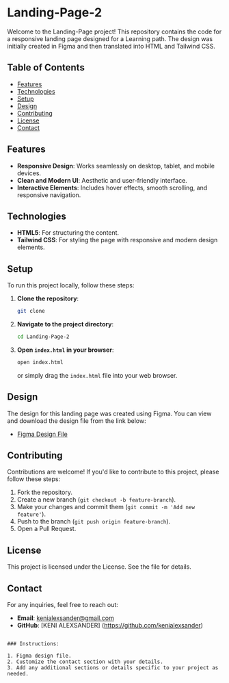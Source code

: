 # Landing-Page-2

Welcome to the Landing-Page project! This repository contains the code for a responsive landing page designed for a Learning path. The design was initially created in Figma and then translated into HTML and Tailwind CSS.

## Table of Contents

- [Features](#features)
- [Technologies](#technologies)
- [Setup](#setup)
- [Design](#design)
- [Contributing](#contributing)
- [License](#license)
- [Contact](#contact)


## Features

- **Responsive Design**: Works seamlessly on desktop, tablet, and mobile devices.
- **Clean and Modern UI**: Aesthetic and user-friendly interface.
- **Interactive Elements**: Includes hover effects, smooth scrolling, and responsive navigation.

## Technologies

- **HTML5**: For structuring the content.
- **Tailwind CSS**: For styling the page with responsive and modern design elements.

## Setup

To run this project locally, follow these steps:

1. **Clone the repository**:
   ```bash
   git clone 
   ```
   
2. **Navigate to the project directory**:
   ```bash
   cd Landing-Page-2
   ```

3. **Open `index.html` in your browser**:
   ```bash
   open index.html
   ```
   or simply drag the `index.html` file into your web browser.

## Design

The design for this landing page was created using Figma. You can view and download the design file from the link below:

- [Figma Design File](https://www.figma.com/community/file/1405512958581689292)

## Contributing

Contributions are welcome! If you'd like to contribute to this project, please follow these steps:

1. Fork the repository.
2. Create a new branch (`git checkout -b feature-branch`).
3. Make your changes and commit them (`git commit -m 'Add new feature'`).
4. Push to the branch (`git push origin feature-branch`).
5. Open a Pull Request.

## License

This project is licensed under the  License. See the file for details.

## Contact

For any inquiries, feel free to reach out:

- **Email**: kenialexsander@gmail.com
- **GitHub**: [KENI ALEXSANDER] (https://github.com/kenialexsander)
```

### Instructions:

1. Figma design file.
2. Customize the contact section with your details.
3. Add any additional sections or details specific to your project as needed.
